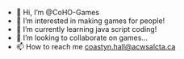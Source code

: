 - 👋 Hi, I’m @CoHO-Games
- 👀 I’m interested in making games for people!
- 🌱 I’m currently learning java script coding!
- 💞️ I’m looking to collaborate on games...
- 📫 How to reach me coastyn.hall@acwsalcta.ca

<!---
CoHO-Games/CoHO-Games is a ✨ special ✨ repository because its `README.md` (this file) appears on your GitHub profile.
You can click the Preview link to take a look at your changes.
--->

